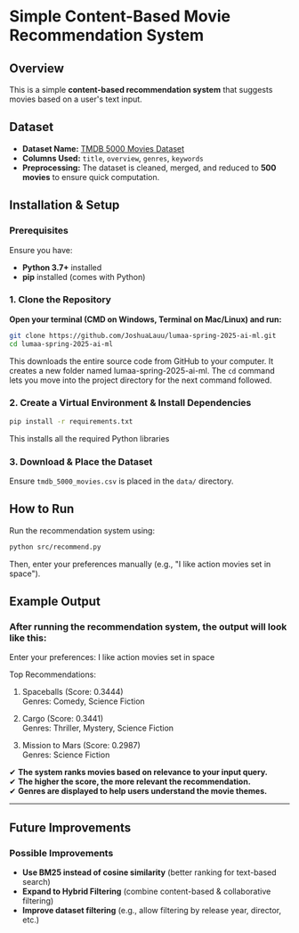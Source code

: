 # Simple Content-Based Movie Recommendation System 

## Overview
This is a simple **content-based recommendation system** that suggests movies based on a user's text input.

## Dataset 
- **Dataset Name:** [TMDB 5000 Movies Dataset](https://www.kaggle.com/datasets/tmdb/tmdb-movie-metadata)
- **Columns Used:** `title`, `overview`, `genres`, `keywords`
- **Preprocessing:** The dataset is cleaned, merged, and reduced to **500 movies** to ensure quick computation.


## Installation & Setup

### **Prerequisites**
Ensure you have:
- **Python 3.7+** installed
- **pip** installed (comes with Python)

### 1. **Clone the Repository**
**Open your terminal (CMD on Windows, Terminal on Mac/Linux) and run:**
```sh
git clone https://github.com/JoshuaLauu/lumaa-spring-2025-ai-ml.git
cd lumaa-spring-2025-ai-ml
```
This downloads the entire source code from GitHub to your computer.
It creates a new folder named lumaa-spring-2025-ai-ml.
The `cd` command lets you move into the project directory for the next command followed.

### 2. **Create a Virtual Environment & Install Dependencies**
```sh
pip install -r requirements.txt
```
This installs all the required Python libraries 
### 3. **Download & Place the Dataset**
Ensure `tmdb_5000_movies.csv` is placed in the `data/` directory.

## How to Run
Run the recommendation system using:
```sh
python src/recommend.py
```
Then, enter your preferences manually (e.g., "I like action movies set in space").

## Example Output
### After running the recommendation system, the output will look like this:

Enter your preferences: I like action movies set in space

Top Recommendations:

1. Spaceballs (Score: 0.3444)  
    Genres: Comedy, Science Fiction

2. Cargo (Score: 0.3441)     
             Genres: Thriller, Mystery, Science Fiction

3. Mission to Mars (Score: 0.2987)              
   Genres: Science Fiction



✔ **The system ranks movies based on relevance to your input query.**  
✔ **The higher the score, the more relevant the recommendation.**  
✔ **Genres are displayed to help users understand the movie themes.**  

---
## Future Improvements

### **Possible Improvements**
- **Use BM25 instead of cosine similarity** (better ranking for text-based search)  
- **Expand to Hybrid Filtering** (combine content-based & collaborative filtering)  
- **Improve dataset filtering** (e.g., allow filtering by release year, director, etc.) 

